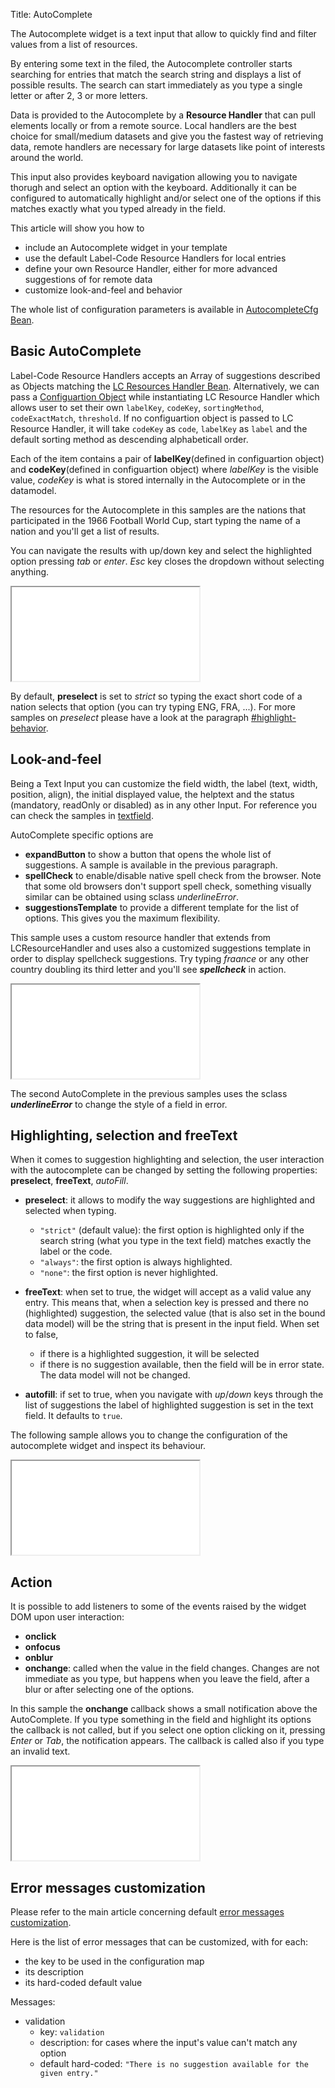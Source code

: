 Title: AutoComplete



The Autocomplete widget is a text input that allow to quickly find and filter values from a list of resources.

<script src='%SNIPPETS_SERVER_URL%/snippets/github.com/ariatemplates/documentation-code/snippets/widgets/autocomplete/Snippet.tpl?tag=autocomplete&lang=at&outdent=true' defer></script>

By entering some text in the filed, the Autocomplete controller starts searching for entries that match the search string and displays a list of possible results. The search can start immediately as you type a single letter or after 2, 3  or more letters.

Data is provided to the Autocomplete by a **Resource Handler** that can pull elements locally or from a remote source.
Local handlers are the best choice for small/medium datasets and give you the fastest way of retrieving data, remote handlers are necessary for large datasets like point of interests around the world.

This input also provides keyboard navigation allowing you to navigate thorugh and select an option with the keyboard.
Additionally it can be configured to automatically highlight and/or select one of the options if this matches exactly what you typed already in the field.

This article will show you how to
* include an Autocomplete widget in your template
* use the default Label-Code Resource Handlers for local entries
* define your own Resource Handler, either for more advanced suggestions of for remote data
* customize look-and-feel and behavior

The whole list of configuration parameters is available in [AutocompleteCfg Bean](http://ariatemplates.com/api/#aria.widgets.CfgBeans:AutoCompleteCfg).

## Basic AutoComplete

Label-Code Resource Handlers accepts an Array of suggestions described as Objects matching the [LC Resources Handler Bean](http://ariatemplates.com/api/#aria.resources.handlers.LCResourcesHandlerBean:Suggestion). Alternatively, we can pass a [Configuartion Object](http://ariatemplates.com/api/#aria.resources.handlers.LCResourcesHandlerBean:Configuration) while instantiating LC Resource Handler which allows user to set their own `labelKey`, `codeKey`, `sortingMethod`, `codeExactMatch`, `threshold`. If no configuartion object is passed to LC Resource Handler, it will take `codeKey` as `code`, `labelKey` as `label` and the default sorting method as descending alphabeticall order.

Each of the item contains a pair of **labelKey**(defined in configuartion object) and **codeKey**(defined in configuartion object) where _labelKey_ is the visible value, _codeKey_ is what is stored internally in the Autocomplete or in the datamodel.

The resources for the Autocomplete in this samples are the nations that participated in the 1966 Football World Cup, start typing the name of a nation and you'll get a list of results.

You can navigate the results with up/down key and select the highlighted option pressing _tab_ or _enter_. _Esc_ key closes the dropdown without selecting anything.

<iframe class='samples' src='%SNIPPETS_SERVER_URL%/samples/github.com/ariatemplates/documentation-code/samples/widgets/autocomplete/basic/' ></iframe>

By default, **preselect** is set to _strict_ so typing the exact short code of a nation selects that option (you can try typing ENG, FRA, ...). For more samples on _preselect_ please have a look at the paragraph [#highlight-behavior](#highlight-behavior).

## Look-and-feel

Being a Text Input you can customize the field width, the label (text, width, position, align), the initial displayed value, the helptext and the status (mandatory, readOnly or disabled) as in any other Input. For reference you can check the samples in [textfield](textfield).

AutoComplete specific options are
* **expandButton** to show a button that opens the whole list of suggestions. A sample is available in the previous paragraph.
* **spellCheck** to enable/disable native spell check from the browser. Note that some old browsers don't support spell check, something visually similar can be obtained using sclass _underlineError_.
* **suggestionsTemplate** to provide a different template for the list of options. This gives you the maximum flexibility.

This sample uses a custom resource handler that extends from LCResourceHandler and uses also a customized suggestions template in order to display spellcheck suggestions.
Try typing _fraance_ or any other country doubling its third letter and you'll see _**spellcheck**_ in action.

<iframe class='samples' src='%SNIPPETS_SERVER_URL%/samples/github.com/ariatemplates/documentation-code/samples/widgets/autocomplete/spellcheck/' ></iframe>

The second AutoComplete in the previous samples uses the sclass _**underlineError**_ to change the style of a field in error.

## Highlighting, selection and freeText

When it comes to suggestion highlighting and selection, the user interaction with the autocomplete can be changed by setting the following properties: **preselect**, **freeText**, *autoFill*.

* **preselect**: it allows to modify the way suggestions are highlighted and selected when typing.
	* `"strict"` (default value): the first option is highlighted only if the search string (what you type in the text field) matches exactly the label or the code.
	* `"always"`: the first option is always highlighted.
	* `"none"`: the first option is never highlighted.

* **freeText**: when set to true, the widget will accept as a valid value any entry. This means that, when a selection key is pressed and there no (highlighted) suggestion, the selected value (that is also set in the bound data model) will be the string that is present in the input field. When set to false,
	* if there is a highlighted suggestion, it will be selected
	* if there is no suggestion available, then the field will be in error state. The data model will not be changed.

* **autofill**: if set to true, when you navigate with _up_/_down_ keys through the list of suggestions the label of highlighted suggestion is set in the text field. It defaults to `true`.

The following sample allows you to change the configuration of the autocomplete widget and inspect its behaviour.

<iframe class='samples' src='%SNIPPETS_SERVER_URL%/samples/github.com/ariatemplates/documentation-code/samples/widgets/autocomplete/preselectAutofill/' ></iframe>

## Action

It is possible to add listeners to some of the events raised by the widget DOM upon user interaction:

* **onclick**
* **onfocus**
* **onblur**
* **onchange**: called when the value in the field changes. Changes are not immediate as you type, but happens when you leave the field, after a blur or after selecting one of the options.

In this sample the **onchange** callback shows a small notification above the AutoComplete. If you type something in the field and highlight its options the callback is not called, but if you select one option clicking on it, pressing _Enter_ or _Tab_, the notification appears. The callback is called also if you type an invalid text.

<iframe class='samples' src='%SNIPPETS_SERVER_URL%/samples/github.com/ariatemplates/documentation-code/samples/widgets/autocomplete/onchange/' ></iframe>

## Error messages customization

Please refer to the main article concerning default [error messages customization](error_messages_customization).

Here is the list of error messages that can be customized, with for each: 

- the key to be used in the configuration map
- its description
- its hard-coded default value

Messages: 

- validation
  - key: `validation`
  - description: for cases where the input's value can't match any option
  - default hard-coded: `"There is no suggestion available for the given entry."`
